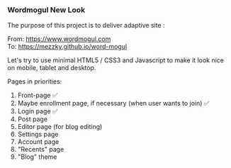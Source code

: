 ### Wordmogul New Look

The purpose of this project is to deliver adaptive site :

From: https://www.wordmogul.com <br>
To: https://mezzky.github.io/word-mogul

Let's try to use minimal HTML5 / CSS3 and Javascript to make it look nice on mobile, tablet and desktop.

Pages in priorities:

1. Front-page :white_check_mark:
2. Maybe enrollment page, if necessary (when user wants to join) :white_check_mark:
3. Login page :white_check_mark:
4. Post page 
5. Editor page (for blog editing)
6. Settings page
7. Account page
8. "Recents" page
9. "Blog" theme
